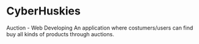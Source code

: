 # CyberHuskies
Auction - Web Developing
An application where costumers/users can find buy all kinds of products through auctions.
